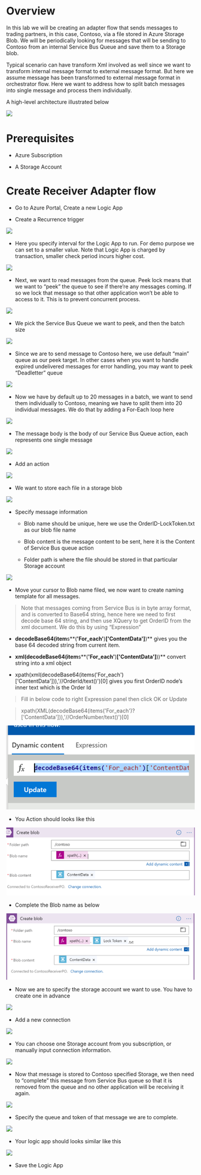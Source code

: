Overview
========

In this lab we will be creating an adapter flow that sends messages to trading
partners, in this case, Contoso, via a file stored in Azure Storage Blob. We
will be periodically looking for messages that will be sending to Contoso from
an internal Service Bus Queue and save them to a Storage blob.

Typical scenario can have transform Xml involved as well since we want to
transform internal message format to external message format. But here we assume
message has been transformed to external message format in orchestrator flow.
Here we want to address how to split batch messages into single message and
process them individually.

A high-level architecture illustrated below

![](media/5f520fd6dfbac563870cc168b9a6e1d3.png)

Prerequisites
=============

-   Azure Subscription

-   A Storage Account

Create Receiver Adapter flow
============================

-   Go to Azure Portal, Create a new Logic App

-   Create a Recurrence trigger

![](media/9a249fbba7dca060d92c1494fb039665.png)

-   Here you specify interval for the Logic App to run. For demo purpose we can
    set to a smaller value. Note that Logic App is charged by transaction,
    smaller check period incurs higher cost.

![](media/b08f8fff413e3e95f2c107a252ffecd4.png)

-   Next, we want to read messages from the queue. Peek lock means that we want
    to “peek” the queue to see if there’re any messages coming. If so we lock
    that message so that other application won’t be able to access to it. This
    is to prevent concurrent process.

![](media/2516f7045cd288483e31b06161054677.png)

-   We pick the Service Bus Queue we want to peek, and then the batch size

![](media/ff365bb0929354da2320a93e0fea2c64.png)

-   Since we are to send message to Contoso here, we use default “main” queue as
    our peek target. In other cases when you want to handle expired undelivered
    messages for error handling, you may want to peek “Deadletter” queue

![](media/0efad6d96289665e6756bb34ebc1a928.png)

-   Now we have by default up to 20 messages in a batch, we want to send them
    individually to Contoso, meaning we have to split them into 20 individual
    messages. We do that by adding a For-Each loop here

![](media/38b491782b4a82e584adf837adab99f4.png)

-   The message body is the body of our Service Bus Queue action, each
    represents one single message

![](media/a7c8951b65a69185008b0fa4483e15bd.png)

-   Add an action

![](media/28ad100b8ec2bc63512f15e696c4b051.png)

-   We want to store each file in a storage blob

![](media/ab1d8165c9396b5279d119d6d406daa3.png)

-   Specify message information

    -   Blob name should be unique, here we use the OrderID-LockToken.txt as our
        blob file name

    -   Blob content is the message content to be sent, here it is the Content
        of Service Bus queue action

    -   Folder path is where the file should be stored in that particular
        Storage account

![](media/00722c0df249d1cfa2fffbe8a11cc6b2.png)

-   Move your cursor to Blob name filed, we now want to create naming template
    for all messages.

>   Note that messages coming from Service Bus is in byte array format, and is
>   converted to Base64 string, hence here we need to first decode base 64
>   string, and then use XQuery to get OrderID from the xml document. We do this
>   by using “Expression”

-   **decodeBase64(item**s**(**'For_each'**)**['ContentData']**)** gives you the
    base 64 decoded string from current item.

-   **xml(decodeBase64(item**s**(**'For_each'**)**['ContentData']**))** convert
    string into a xml object

-   xpath(xml(decodeBase64(items('For_each')['ContentData'])),'//OrderId/text()')[0]
    gives you first OrderID node’s inner text which is the Order Id

>   Fill in below code to right Expression panel then click OK or Update

>   xpath(XML(decodeBase64(items('For_each')?['ContentData'])),'//OrderNumber/text()')[0]

![](media/a6ba1edf45cab6bb6f6bfe141d6bcd6d.png)

-   You Action should looks like this

![](media/cdd4ceb9a79ae5086c389b3459628e76.png)

-   Complete the Blob name as below

![](media/18f2b2402ffb54f9bae04d452645888a.png)

-   Now we are to specify the storage account we want to use. You have to create
    one in advance

![](media/2276910305ff1f57b1c41681bbeeddf9.png)

-   Add a new connection

![](media/c6d5c0c5681c7971af791428d998a7ee.png)

-   You can choose one Storage account from you subscription, or manually input
    connection information.

![](media/e30026c960708858c4afc486d0d314bb.png)

-   Now that message is stored to Contoso specified Storage, we then need to
    “complete” this message from Service Bus queue so that it is removed from
    the queue and no other application will be receiving it again.

![](media/7b8ad71abb6978538999162bfdc24069.png)

-   Specify the queue and token of that message we are to complete.

![](media/fcbb7a499da4ef4d8627a54f97965c83.png)

-   Your logic app should looks similar like this

![](media/7c66732cd5f425b5691712a2aa1e3722.png)

-   Save the Logic App
